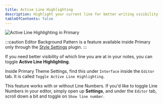 ```yaml
---
title: Active Line Highlighting
description: Highlight your current line for better writing visibility!
tableOfContents: false
---
```


![Active Line Highlighting in Primary](/src/media/demos/interface_active-line-highlighting.png)

:::caution
Editor Background Pattern is a feature available inside Primary only through the [Style Settings](obsidian://show-plugin?id=obsidian-style-settings) plugin.
:::

If you need better visibility of which line you are at in your notes, you can toggle **Active Line Highlighting**.

Inside Primary Theme Settings, find this under `Interface` inside the `Editor` tab. It is called `Toggle Active Line Highlighting`.

This feature works with or without Line Numbers. If you'd like to toggle Line Numbers in your editor, simply open up **Settings**, and under the `Editor` tab, scroll down a bit and toggle on `Show line number`.